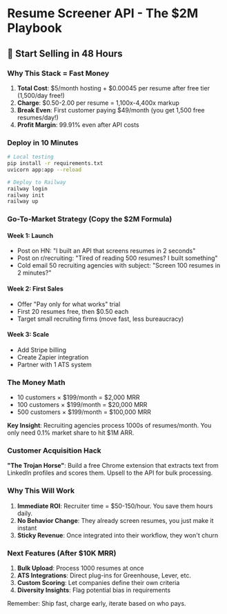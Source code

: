# Resume Screener API - The $2M Playbook

## 🚀 Start Selling in 48 Hours

### Why This Stack = Fast Money

1. **Total Cost**: $5/month hosting + $0.00045 per resume after free tier (1,500/day free!)
2. **Charge**: $0.50-2.00 per resume = 1,100x-4,400x markup
3. **Break Even**: First customer paying $49/month (you get 1,500 free resumes/day!)
4. **Profit Margin**: 99.91% even after API costs

### Deploy in 10 Minutes

```bash
# Local testing
pip install -r requirements.txt
uvicorn app:app --reload

# Deploy to Railway
railway login
railway init
railway up
```

### Go-To-Market Strategy (Copy the $2M Formula)

#### Week 1: Launch
- Post on HN: "I built an API that screens resumes in 2 seconds"
- Post on r/recruiting: "Tired of reading 500 resumes? I built something"
- Cold email 50 recruiting agencies with subject: "Screen 100 resumes in 2 minutes?"

#### Week 2: First Sales
- Offer "Pay only for what works" trial
- First 20 resumes free, then $0.50 each
- Target small recruiting firms (move fast, less bureaucracy)

#### Week 3: Scale
- Add Stripe billing
- Create Zapier integration
- Partner with 1 ATS system

### The Money Math

- 10 customers × $199/month = $2,000 MRR
- 100 customers × $199/month = $20,000 MRR  
- 500 customers × $199/month = $100,000 MRR

**Key Insight**: Recruiting agencies process 1000s of resumes/month. You only need 0.1% market share to hit $1M ARR.

### Customer Acquisition Hack

**"The Trojan Horse"**: Build a free Chrome extension that extracts text from LinkedIn profiles and scores them. Upsell to the API for bulk processing.

### Why This Will Work

1. **Immediate ROI**: Recruiter time = $50-150/hour. You save them hours daily.
2. **No Behavior Change**: They already screen resumes, you just make it instant
3. **Sticky Revenue**: Once integrated into their workflow, they won't churn

### Next Features (After $10K MRR)

1. **Bulk Upload**: Process 1000 resumes at once
2. **ATS Integrations**: Direct plug-ins for Greenhouse, Lever, etc.
3. **Custom Scoring**: Let companies define their own criteria
4. **Diversity Insights**: Flag potential bias in requirements

Remember: Ship fast, charge early, iterate based on who pays.
